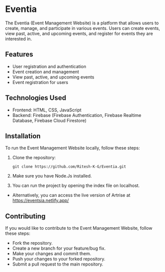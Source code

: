 # Eventia

The Eventia (Event Management Website) is a platform that allows users to create, manage, and participate in various events. Users can create events, view past, active, and upcoming events, and register for events they are interested in.

## Features

- User registration and authentication
- Event creation and management
- View past, active, and upcoming events
- Event registration for users

## Technologies Used

- Frontend: HTML, CSS, JavaScript
- Backend: Firebase (Firebase Authentication, Firebase Realtime Database, Firebase Cloud Firestore)

## Installation

To run the Event Management Website locally, follow these steps:

1. Clone the repository:

   ```shell
   git clone https://github.com/Ritesh-K-G/Eventia.git
2. Make sure you have Node.Js installed.
3. You can run the project by opening the index file on localhost.

- Alternatively, you can access the live version of Artrise at https://eventsia.netlify.app/
  
## Contributing

If you would like to contribute to the Event Management Website, follow these steps:

- Fork the repository.
- Create a new branch for your feature/bug fix.
- Make your changes and commit them.
- Push your changes to your forked repository.
- Submit a pull request to the main repository.

